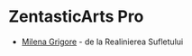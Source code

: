 # ZentasticArts Pro

* [Milena Grigore](https://zentasticarts.ro/profilul-meu/?uid=milena.grigore) - de la Realinierea Sufletului
